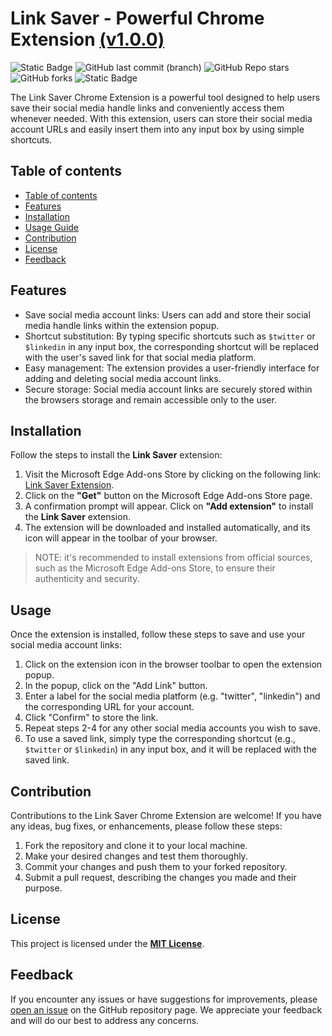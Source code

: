 # Link Saver - Powerful Chrome Extension [**(v1.0.0)**](https://github.com/Alkaison/Link-Saver-Extension/releases/tag/v1.0.0)

![Static Badge](https://img.shields.io/badge/Chrome-Extension-blue)
![GitHub last commit (branch)](https://img.shields.io/github/last-commit/Alkaison/Link-Saver-Extension/main)
![GitHub Repo stars](https://img.shields.io/github/stars/Alkaison/Link-Saver-Extension)
![GitHub forks](https://img.shields.io/github/forks/Alkaison/Link-Saver-Extension)
![Static Badge](https://img.shields.io/badge/Maintained-Yes-blue)

The Link Saver Chrome Extension is a powerful tool designed to help users save their social media handle links and conveniently access them whenever needed. With this extension, users can store their social media account URLs and easily insert them into any input box by using simple shortcuts.

## Table of contents

- [Table of contents](#table-of-contents)
- [Features](#features)
- [Installation](#installation)
- [Usage Guide](#usage)
- [Contribution](#contribution)
- [License](#license)
- [Feedback](#feedback)

## Features

- Save social media account links: Users can add and store their social media handle links within the extension popup.
- Shortcut substitution: By typing specific shortcuts such as `$twitter` or `$linkedin` in any input box, the corresponding shortcut will be replaced with the user's saved link for that social media platform.
- Easy management: The extension provides a user-friendly interface for adding and deleting social media account links.
- Secure storage: Social media account links are securely stored within the browsers storage and remain accessible only to the user.

## Installation 

Follow the steps to install the **Link Saver** extension:

1. Visit the Microsoft Edge Add-ons Store by clicking on the following link: [Link Saver Extension](https://microsoftedge.microsoft.com/addons/detail/link-saver/jgboclmgidjapblhelhmfdiabiiihaaf?hl=en-US).
2. Click on the **"Get"** button on the Microsoft Edge Add-ons Store page.
3. A confirmation prompt will appear. Click on **"Add extension"** to install the **Link Saver** extension.
4. The extension will be downloaded and installed automatically, and its icon will appear in the toolbar of your browser.

> NOTE: it's recommended to install extensions from official sources, such as the Microsoft Edge Add-ons Store, to ensure their authenticity and security.

## Usage

Once the extension is installed, follow these steps to save and use your social media account links:

1. Click on the extension icon in the browser toolbar to open the extension popup.
2. In the popup, click on the "Add Link" button.
3. Enter a label for the social media platform (e.g. "twitter", "linkedin") and the corresponding URL for your account.
4. Click "Confirm" to store the link.
5. Repeat steps 2-4 for any other social media accounts you wish to save.
6. To use a saved link, simply type the corresponding shortcut (e.g., `$twitter` or `$linkedin`) in any input box, and it will be replaced with the saved link.

## Contribution

Contributions to the Link Saver Chrome Extension are welcome! If you have any ideas, bug fixes, or enhancements, please follow these steps:

1. Fork the repository and clone it to your local machine.
2. Make your desired changes and test them thoroughly.
3. Commit your changes and push them to your forked repository.
4. Submit a pull request, describing the changes you made and their purpose.

## License

This project is licensed under the [**MIT License**](./LICENSE).

## Feedback 

If you encounter any issues or have suggestions for improvements, please [open an issue](https://github.com/Alkaison/Link-Saver-Extension/issues) on the GitHub repository page. We appreciate your feedback and will do our best to address any concerns.
